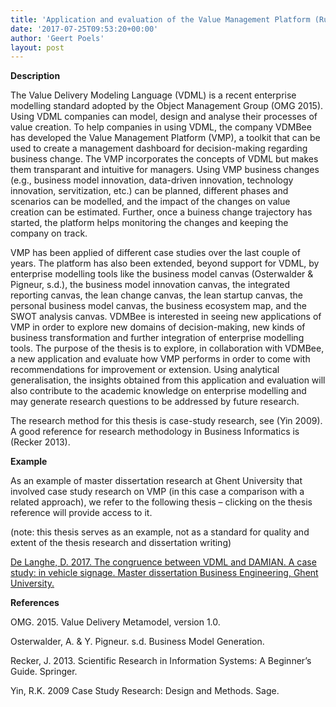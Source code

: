 ```yaml
---
title: 'Application and evaluation of the Value Management Platform (Ruben Lovenweent & Thomas De Waelle)'
date: '2017-07-25T09:53:20+00:00'
author: 'Geert Poels'
layout: post
---
```


**Description**

The Value Delivery Modeling Language (VDML) is a recent enterprise modelling standard adopted by the Object Management Group (OMG 2015). Using VDML companies can model, design and analyse their processes of value creation. To help companies in using VDML, the company VDMBee has developed the Value Management Platform (VMP), a toolkit that can be used to create a management dashboard for decision-making regarding business change. The VMP incorporates the concepts of VDML but makes them transparant and intuitive for managers. Using VMP business changes (e.g., business model innovation, data-driven innovation, technology innovation, servitization, etc.) can be planned, different phases and scenarios can be modelled, and the impact of the changes on value creation can be estimated. Further, once a buiness change trajectory has started, the platform helps monitoring the changes and keeping the company on track.

​VMP has been applied of different case studies over the last couple of years. The platform has also been extended, beyond support for VDML, by enterprise modelling tools like the business model canvas (Osterwalder &amp; Pigneur, s.d.), the business model innovation canvas, the integrated reporting canvas, the lean change canvas, the lean startup canvas, the personal business model canvas, the business ecosystem map, and the SWOT analysis canvas. VDMBee is interested in seeing new applications of VMP in order to explore new domains of decision-making, new kinds of business transformation and further integration of enterprise modelling tools. The purpose of the thesis is to explore, in collaboration with VDMBee, a new application and evaluate how VMP performs in order to come with recommendations for improvement or extension. Using analytical generalisation, the insights obtained from this application and evaluation will also contribute to the academic knowledge on enterprise modelling and may generate research questions to be addressed by future research.

​The research method for this thesis is case-study research, see (Yin 2009). A good reference for research methodology in Business Informatics is (Recker 2013).

**Example**

As an example of master dissertation research at Ghent University that involved case study research on VMP (in this case a comparison with a related approach), we refer to the following thesis – clicking on the thesis reference will provide access to it.

(note: this thesis serves as an example, not as a standard for quality and extent of the thesis research and dissertation writing)

[De Langhe, D. 2017. The congruence between VDML and DAMIAN. A case study: in vehicle signage. Master dissertation Business Engineering, Ghent University.](http://www.mis.ugent.be/wp-content/uploads/2017/06/DennisDe_Langhe-FMEBENOM241-655219-1496528814-The_congruence_between_DAMIAN_and_VDML__1_.pdf)

**References​**

OMG. 2015. Value Delivery Metamodel, version 1.0.

Osterwalder, A. &amp; Y. Pigneur. s.d. Business Model Generation.

Recker, J. 2013. Scientific Research in Information Systems: A Beginner’s Guide. Springer.

Yin, R.K. 2009 Case Study Research: Design and Methods. Sage.
